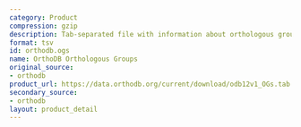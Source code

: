 ```yaml
---
category: Product
compression: gzip
description: Tab-separated file with information about orthologous groups
format: tsv
id: orthodb.ogs
name: OrthoDB Orthologous Groups
original_source:
- orthodb
product_url: https://data.orthodb.org/current/download/odb12v1_OGs.tab.gz
secondary_source:
- orthodb
layout: product_detail
---
```

